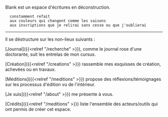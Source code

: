

Blank est un espace d'écritures en déconstruction.

      constamment refait
      aux couleurs qui changent comme les saisons
      aux inscriptions que je relirai sans cesse ou que j'oublierai

-----------

Il se déstructure sur les non-lieux suivants : 
<!--
[Blog]({{< relref "/blog" >}}) rassemble un ensemble de posts divers.
-->

[Journal]({{<relref "/recherche" >}}), comme le journal rose d'une doctorante, suit les entrelas de mon cursus. 

[Création]({{<relref "/creations" >}}) rassemble mes esquisses de création, achevées ou en travaux. 

[Méditions]({{<relref "/meditions" >}}) propose des réflexions/témoignages sur les processus d'édition vu de l'intérieur. 

[Je suis]({{<relref "/about" >}}) me présente à vous. 

[Crédits]({{<relref "/meditions" >}}) liste l'ensemble des acteurs/outils qui ont permis de créer cet espace. 
